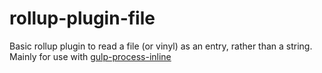 # rollup-plugin-file

Basic rollup plugin to read a file (or vinyl) as an entry, rather than a string. Mainly for use with [gulp-process-inline](https://github.com/simplaio/gulp-process-inline)

